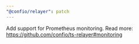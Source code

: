 ```yaml
---
"@confio/relayer": patch
---
```


Add support for Prometheus monitoring.
Read more: https://github.com/confio/ts-relayer#monitoring
